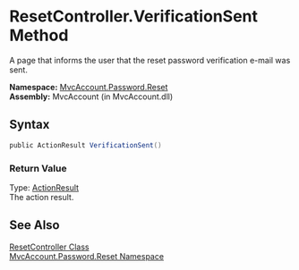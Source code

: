 ResetController.VerificationSent Method
=======================================
A page that informs the user that the reset password verification e-mail was sent.

**Namespace:** [MvcAccount.Password.Reset][1]  
**Assembly:** MvcAccount (in MvcAccount.dll)

Syntax
------

```csharp
public ActionResult VerificationSent()
```

### Return Value
Type: [ActionResult][2]  
The action result.

See Also
--------
[ResetController Class][3]  
[MvcAccount.Password.Reset Namespace][1]  

[1]: ../README.md
[2]: http://msdn2.microsoft.com/en-us/library/dd493064
[3]: README.md